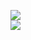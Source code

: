 [![](https://img.shields.io/badge/Made%20With-Github%20Spray-lightgrey.svg?style=for-the-badge&logo=github)](https://github.com/Annihil/github-spray#6964)  
[![](https://i.imgur.com/2DrTn0Z.gif)](https://github.com/Annihil/github-spray)